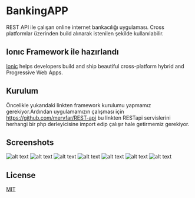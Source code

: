 # BankingAPP
REST API ile çalışan online internet bankacılığı uygulaması.
Cross platformlar üzerinden build alınarak istenilen şekilde kullanılabilir.
## Ionıc Framework ile hazırlandı
[Ionic](https://ionicframework.com/) helps developers build and ship beautiful cross-platform hybrid and Progressive Web Apps.
## Kurulum
Öncelikle yukarıdaki linkten framework kurulumu yapmamız gerekiyor.Ardından uygulamamızın çalışması için https://github.com/mervfar/REST-api bu linkten RESTapi servislerini herhangi bir php derleyicisine import edip çalışır hale getirmemiz gerekiyor.
## Screenshots
![alt text](https://raw.githubusercontent.com/mervfar/BankingApp/master/Screenshot_10.png)
![alt text](https://raw.githubusercontent.com/mervfar/BankingApp/master/Screenshot_11.png)
![alt text](https://raw.githubusercontent.com/mervfar/BankingApp/master/Screenshot_12.png)
![alt text](https://raw.githubusercontent.com/mervfar/BankingApp/master/Screenshot_13.png)
![alt text](https://raw.githubusercontent.com/mervfar/BankingApp/master/Screenshot_14.png)
![alt text](https://raw.githubusercontent.com/mervfar/BankingApp/master/Screenshot_15.png)
![alt text](https://raw.githubusercontent.com/mervfar/BankingApp/master/Screenshot_16.png)

## License
[MIT](https://choosealicense.com/licenses/mit/)
